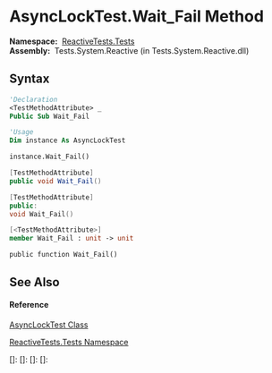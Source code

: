 # AsyncLockTest.Wait\_Fail Method

**Namespace:**  [ReactiveTests.Tests](ReactiveTests.Tests\ReactiveTests.Tests.md)  
**Assembly:**  Tests.System.Reactive (in Tests.System.Reactive.dll)

## Syntax

```vb
'Declaration
<TestMethodAttribute> _
Public Sub Wait_Fail
```

```vb
'Usage
Dim instance As AsyncLockTest

instance.Wait_Fail()
```

```csharp
[TestMethodAttribute]
public void Wait_Fail()
```

```c++
[TestMethodAttribute]
public:
void Wait_Fail()
```

```fsharp
[<TestMethodAttribute>]
member Wait_Fail : unit -> unit 
```

```jscript
public function Wait_Fail()
```

## See Also

#### Reference

[AsyncLockTest Class](AsyncLockTest\AsyncLockTest.md)

[ReactiveTests.Tests Namespace](ReactiveTests.Tests\ReactiveTests.Tests.md)

[]: 
[]: 
[]: 
[]: 